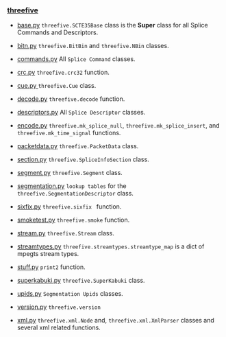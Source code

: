 ### [threefive](https://github.com/futzu/SCTE35-threefive/) 

* [base.py](https://github.com/futzu/SCTE35-threefive/blob/master/threefive/base.py)  `threefive.SCTE35Base` class is the __Super__ class for all Splice Commands and Descriptors. 
* [bitn.py](https://github.com/futzu/SCTE35-threefive/blob/master/threefive/bitn.py)  `threefive.BitBin` and `threefive.NBin` classes.
* [commands.py](https://github.com/futzu/SCTE35-threefive/blob/master/threefive/commands.py)  All `Splice Command` classes.
* [crc.py](https://github.com/futzu/scte35-threefive/blob/master/threefive/crc.py) `threefive.crc32` function.
* [cue.py ](https://github.com/futzu/SCTE35-threefive/blob/master/threefive/cue.py)  `threefive.Cue` class.
* [decode.py](https://github.com/futzu/SCTE35-threefive/blob/master/threefive/decode.py)   `threefive.decode` function.
* [descriptors.py](https://github.com/futzu/SCTE35-threefive/blob/master/threefive/descriptors.py)   All `Splice Descriptor` classes.
* [encode.py](https://github.com/futzu/threefive/blob/master/threefive/encode.py) `threefive.mk_splice_null`, `threefive.mk_splice_insert`, and `threefive.mk_time_signal` functions.
* [packetdata.py](https://github.com/futzu/threefive/blob/master/threefive/packetdata.py) `threefive.PacketData` class.
* [section.py](https://github.com/futzu/SCTE35-threefive/blob/master/threefive/section.py) `threefive.SpliceInfoSection` class.
* [segment.py](https://github.com/futzu/SCTE35-threefive/blob/master/threefive/segment.py) `threefive.Segment` class.
* [segmentation.py](https://github.com/futzu/SCTE35-threefive/blob/master/threefive/segmentation.py)  `lookup tables` for the  `threefive.SegmentationDescriptor` class.
* [sixfix.py](https://github.com/futzu/threefive/blob/master/threefive/sixfix.py) `threefive.sixfix ` function.
* [smoketest.py](https://github.com/futzu/threefive/blob/master/threefive/smoketest.py) `threefive.smoke` function.

* [stream.py](https://github.com/futzu/SCTE35-threefive/blob/master/threefive/stream.py) `threefive.Stream` class.
* [streamtypes.py](https://github.com/futzu/SCTE35-threefive/blob/master/threefive/streamtypes.py) `threefive.streamtypes.streamtype_map`  is a dict of mpegts stream types.

* [stuff.py](https://github.com/futzu/SCTE35-threefive/blob/master/threefive/stuff.py)   `print2` function.
* [superkabuki.py](https://github.com/futzu/threefive/blob/master/threefive/superkabuki.py) `threefive.SuperKabuki` class.

* [upids.py](https://github.com/futzu/SCTE35-threefive/blob/master/threefive/upids.py)   `Segmentation Upids`  classes.
* [version.py](https://github.com/futzu/SCTE35-threefive/blob/master/threefive/version.py)  `threefive.version`
* [xml.py](https://github.com/futzu/SCTE35-threefive/blob/master/threefive/xml.py)  `threefive.xml.Node` and, `threefive.xml.XmlParser` classes and several xml related functions.


